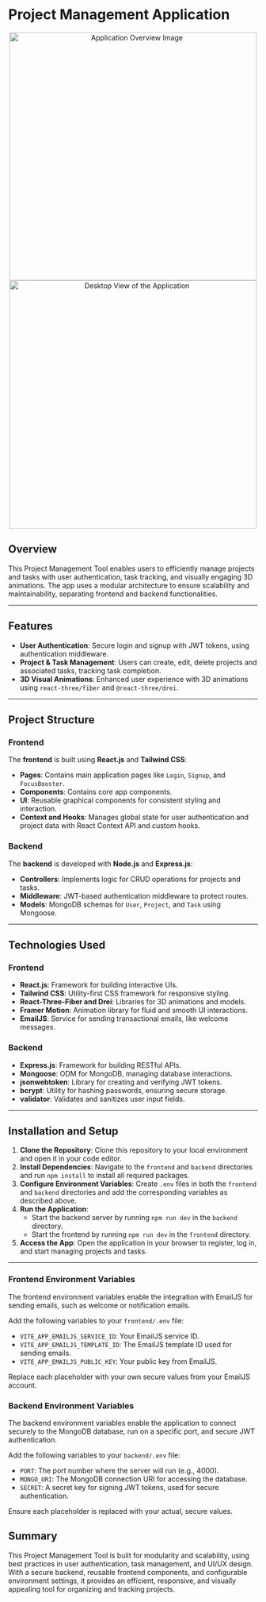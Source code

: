 # Project Management Application

<div align="center">
  <img src="path_to_image1.png" alt="Application Overview Image" width="500">
  <img src="path_to_image2.png" alt="Desktop View of the Application" width="500">
</div>

## Overview

This Project Management Tool enables users to efficiently manage projects and tasks with user authentication, task tracking, and visually engaging 3D animations. The app uses a modular architecture to ensure scalability and maintainability, separating frontend and backend functionalities.

---

## Features

- **User Authentication**: Secure login and signup with JWT tokens, using authentication middleware.
- **Project & Task Management**: Users can create, edit, delete projects and associated tasks, tracking task completion.
- **3D Visual Animations**: Enhanced user experience with 3D animations using `react-three/fiber` and `@react-three/drei`.

---

## Project Structure

### Frontend
The **frontend** is built using **React.js** and **Tailwind CSS**:
- **Pages**: Contains main application pages like `Login`, `Signup`, and `FocusBooster`.
- **Components**: Contains core app components. 
- **UI**: Reusable graphical components for consistent styling and interaction.
- **Context and Hooks**: Manages global state for user authentication and project data with React Context API and custom hooks.

### Backend
The **backend** is developed with **Node.js** and **Express.js**:
- **Controllers**: Implements logic for CRUD operations for projects and tasks.
- **Middleware**: JWT-based authentication middleware to protect routes.
- **Models**: MongoDB schemas for `User`, `Project`, and `Task` using Mongoose.

---

## Technologies Used

### Frontend
- **React.js**: Framework for building interactive UIs.
- **Tailwind CSS**: Utility-first CSS framework for responsive styling.
- **React-Three-Fiber and Drei**: Libraries for 3D animations and models.
- **Framer Motion**: Animation library for fluid and smooth UI interactions.
- **EmailJS**: Service for sending transactional emails, like welcome messages.

### Backend
- **Express.js**: Framework for building RESTful APIs.
- **Mongoose**: ODM for MongoDB, managing database interactions.
- **jsonwebtoken**: Library for creating and verifying JWT tokens.
- **bcrypt**: Utility for hashing passwords, ensuring secure storage.
- **validator**: Validates and sanitizes user input fields.

---

## Installation and Setup

1. **Clone the Repository**: Clone this repository to your local environment and open it in your code editor.
2. **Install Dependencies**: Navigate to the `frontend` and `backend` directories and run `npm install` to install all required packages.
3. **Configure Environment Variables**: Create `.env` files in both the `frontend` and `backend` directories and add the corresponding variables as described above.
4. **Run the Application**:
   - Start the backend server by running `npm run dev` in the `backend` directory.
   - Start the frontend by running `npm run dev` in the `frontend` directory.
5. **Access the App**: Open the application in your browser to register, log in, and start managing projects and tasks.

---

### Frontend Environment Variables

The frontend environment variables enable the integration with EmailJS for sending emails, such as welcome or notification emails.

Add the following variables to your `frontend/.env` file:

- `VITE_APP_EMAILJS_SERVICE_ID`: Your EmailJS service ID.
- `VITE_APP_EMAILJS_TEMPLATE_ID`: The EmailJS template ID used for sending emails.
- `VITE_APP_EMAILJS_PUBLIC_KEY`: Your public key from EmailJS.

Replace each placeholder with your own secure values from your EmailJS account.

### Backend Environment Variables

The backend environment variables enable the application to connect securely to the MongoDB database, run on a specific port, and secure JWT authentication.

Add the following variables to your `backend/.env` file:

- `PORT`: The port number where the server will run (e.g., 4000).
- `MONGO_URI`: The MongoDB connection URI for accessing the database.
- `SECRET`: A secret key for signing JWT tokens, used for secure authentication.

Ensure each placeholder is replaced with your actual, secure values.

## Summary

This Project Management Tool is built for modularity and scalability, using best practices in user authentication, task management, and UI/UX design. With a secure backend, reusable frontend components, and configurable environment settings, it provides an efficient, responsive, and visually appealing tool for organizing and tracking projects.
